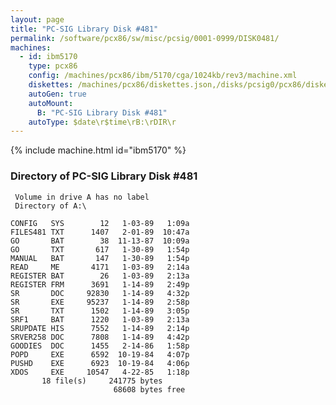 ```yaml
---
layout: page
title: "PC-SIG Library Disk #481"
permalink: /software/pcx86/sw/misc/pcsig/0001-0999/DISK0481/
machines:
  - id: ibm5170
    type: pcx86
    config: /machines/pcx86/ibm/5170/cga/1024kb/rev3/machine.xml
    diskettes: /machines/pcx86/diskettes.json,/disks/pcsig0/pcx86/diskettes.json
    autoGen: true
    autoMount:
      B: "PC-SIG Library Disk #481"
    autoType: $date\r$time\rB:\rDIR\r
---
```


{% include machine.html id="ibm5170" %}

### Directory of PC-SIG Library Disk #481

     Volume in drive A has no label
     Directory of A:\

    CONFIG   SYS        12   1-03-89   1:09a
    FILES481 TXT      1407   2-01-89  10:47a
    GO       BAT        38  11-13-87  10:09a
    GO       TXT       617   1-30-89   1:54p
    MANUAL   BAT       147   1-30-89   1:54p
    READ     ME       4171   1-03-89   2:14a
    REGISTER BAT        26   1-03-89   2:13a
    REGISTER FRM      3691   1-14-89   2:49p
    SR       DOC     92830   1-14-89   4:32p
    SR       EXE     95237   1-14-89   2:58p
    SR       TXT      1502   1-14-89   3:05p
    SRF1     BAT      1220   1-03-89   2:13a
    SRUPDATE HIS      7552   1-14-89   2:14p
    SRVER258 DOC      7808   1-14-89   4:42p
    GOODIES  DOC      1455   2-14-86   1:58p
    POPD     EXE      6592  10-19-84   4:07p
    PUSHD    EXE      6923  10-19-84   4:06p
    XDOS     EXE     10547   4-22-85   1:18p
           18 file(s)     241775 bytes
                           68608 bytes free
